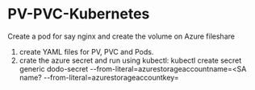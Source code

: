 # PV-PVC-Kubernetes
Create a pod for say nginx and create the volume on Azure fileshare
1. create YAML files for PV, PVC and Pods.
2. crate the azure secret and run using kubectl:
kubectl create secret generic dodo-secret --from-literal=azurestorageaccountname=<SA name? --from-literal=azurestorageaccountkey=<Key>
